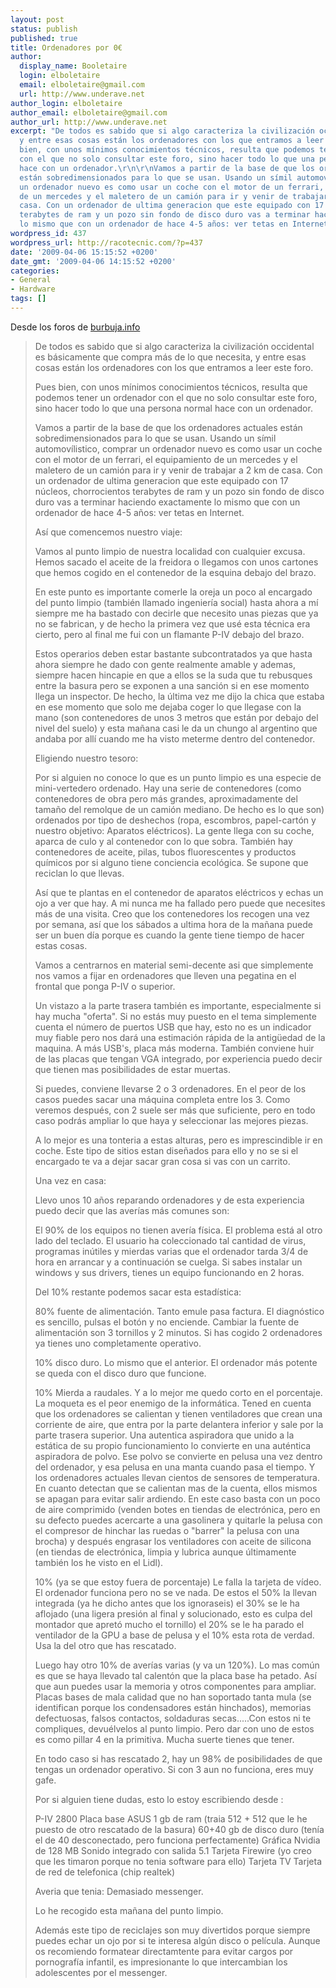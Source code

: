```yaml
---
layout: post
status: publish
published: true
title: Ordenadores por 0€
author:
  display_name: Booletaire
  login: elboletaire
  email: elboletaire@gmail.com
  url: http://www.underave.net
author_login: elboletaire
author_email: elboletaire@gmail.com
author_url: http://www.underave.net
excerpt: "De todos es sabido que si algo caracteriza la civilización occidental es básicamente que compra más de lo que necesita,
  y entre esas cosas están los ordenadores con los que entramos a leer este foro.\r\n\r\nPues
  bien, con unos mínimos conocimientos técnicos, resulta que podemos tener un ordenador
  con el que no solo consultar este foro, sino hacer todo lo que una persona normal
  hace con un ordenador.\r\n\r\nVamos a partir de la base de que los ordenadores actuales
  están sobredimensionados para lo que se usan. Usando un símil automovílistico, comprar
  un ordenador nuevo es como usar un coche con el motor de un ferrari, el equipamiento
  de un mercedes y el maletero de un camión para ir y venir de trabajar a 2 km de
  casa. Con un ordenador de ultima generacion que este equipado con 17 núcleos, chorrocientos
  terabytes de ram y un pozo sin fondo de disco duro vas a terminar haciendo exactamente
  lo mismo que con un ordenador de hace 4-5 años: ver tetas en Internet.\r\n\r\n"
wordpress_id: 437
wordpress_url: http://racotecnic.com/?p=437
date: '2009-04-06 15:15:52 +0200'
date_gmt: '2009-04-06 14:15:52 +0200'
categories:
- General
- Hardware
tags: []
---
```


Desde los foros de <a title="Acceder a los foros para ver el original" href="http://www.burbuja.info/inmobiliaria/burbuja-inmobiliaria/106043-lonchafinismo-informatico-un-ordenador-por-0-a.html" target="_blank">burbuja.info</a>

<blockquote>
De todos es sabido que si algo caracteriza la civilización occidental es básicamente que compra más de lo que necesita, y entre esas cosas están los ordenadores con los que entramos a leer este foro.

Pues bien, con unos mínimos conocimientos técnicos, resulta que podemos tener un ordenador con el que no solo consultar este foro, sino hacer todo lo que una persona normal hace con un ordenador.

Vamos a partir de la base de que los ordenadores actuales están sobredimensionados para lo que se usan. Usando un símil automovílistico, comprar un ordenador nuevo es como usar un coche con el motor de un ferrari, el equipamiento de un mercedes y el maletero de un camión para ir y venir de trabajar a 2 km de casa. Con un ordenador de ultima generacion que este equipado con 17 núcleos, chorrocientos terabytes de ram y un pozo sin fondo de disco duro vas a terminar haciendo exactamente lo mismo que con un ordenador de hace 4-5 años: ver tetas en Internet.

<a id="more"></a><a id="more-437"></a>
Así que comencemos nuestro viaje:

Vamos al punto limpio de nuestra localidad con cualquier excusa. Hemos sacado el aceite de la freidora o llegamos con unos cartones que hemos cogido en el contenedor de la esquina debajo del brazo.

En este punto es importante comerle la oreja un poco al encargado del punto limpio (también llamado ingeniería social) hasta ahora a mí siempre me ha bastado con decirle que necesito unas piezas que ya no se fabrican, y de hecho la primera vez que usé esta técnica era cierto, pero al final me fui con un flamante P-IV debajo del brazo.

Estos operarios deben estar bastante subcontratados ya que hasta ahora siempre he dado con gente realmente amable y ademas, siempre hacen hincapie en que a ellos se la suda que tu rebusques entre la basura pero se exponen a una sanción si en ese momento llega un inspector. De hecho, la última vez me dijo la chica que estaba en ese momento que solo me dejaba coger lo que llegase con la mano (son contenedores de unos 3 metros que están por debajo del nivel del suelo) y esta mañana casi le da un chungo al argentino que andaba por allí cuando me ha visto meterme dentro del contenedor.

Eligiendo nuestro tesoro:

Por si alguien no conoce lo que es un punto limpio es una especie de mini-vertedero ordenado.
Hay una serie de contenedores (como contenedores de obra pero más grandes, aproximadamente del tamaño del remolque de un camión mediano. De hecho es lo que son) ordenados por tipo de deshechos (ropa, escombros, papel-cartón y nuestro objetivo: Aparatos eléctricos). La gente llega con su coche, aparca de culo y al contenedor con lo que sobra. También hay contenedores de aceite, pilas, tubos fluorescentes y productos químicos por si alguno tiene conciencia ecológica. Se supone que reciclan lo que llevas.

Así que te plantas en el contenedor de aparatos eléctricos y echas un ojo a ver que hay. A mi nunca me ha fallado pero puede que necesites más de una visita. Creo que los contenedores los recogen una vez por semana, así que los sábados a ultima hora de la mañana puede ser un buen día porque es cuando la gente tiene tiempo de hacer estas cosas.

Vamos a centrarnos en material semi-decente asi que simplemente nos vamos a fijar en ordenadores que lleven una pegatina en el frontal que ponga P-IV o superior.

Un vistazo a la parte trasera también es importante, especialmente si hay mucha "oferta". Si no estás muy puesto en el tema simplemente cuenta el número de puertos USB que hay, esto no es un indicador muy fiable pero nos dará una estimación rápida de la antigüedad de la maquina. A más USB's, placa más moderna. También conviene huir de las placas que tengan VGA integrado, por experiencia puedo decir que tienen mas posibilidades de estar muertas.

Si puedes, conviene llevarse 2 o 3 ordenadores. En el peor de los casos puedes sacar una máquina completa entre los 3. Como veremos después, con 2 suele ser más que suficiente, pero en todo caso podrás ampliar lo que haya y seleccionar las mejores piezas.

A lo mejor es una tonteria a estas alturas, pero es imprescindible ir en coche. Este tipo de sitios estan diseñados para ello y no se si el encargado te va a dejar sacar gran cosa si vas con un carrito.

Una vez en casa:

Llevo unos 10 años reparando ordenadores y de esta experiencia puedo decir que las averías más comunes son:

El 90% de los equipos no tienen avería física. El problema está al otro lado del teclado. El usuario ha coleccionado tal cantidad de virus, programas inútiles y mierdas varias que el ordenador tarda 3/4 de hora en arrancar y a continuación se cuelga. Si sabes instalar un windows y sus drivers, tienes un equipo funcionando en 2 horas.

Del 10% restante podemos sacar esta estadística:

80% fuente de alimentación. Tanto emule pasa factura. El diagnóstico es sencillo, pulsas el botón y no enciende. Cambiar la fuente de alimentación son 3 tornillos y 2 minutos. Si has cogido 2 ordenadores ya tienes uno completamente operativo.

10% disco duro. Lo mismo que el anterior. El ordenador más potente se queda con el disco duro que funcione.

10% Mierda a raudales. Y a lo mejor me quedo corto en el porcentaje. La moqueta es el peor enemigo de la informática. Tened en cuenta que los ordenadores se calientan y tienen ventiladores que crean una corriente de aire, que entra por la parte delantera inferior y sale por la parte trasera superior. Una autentica aspiradora que unido a la estática de su propio funcionamiento lo convierte en una auténtica aspiradora de polvo. Ese polvo se convierte en pelusa una vez dentro del ordenador, y esa pelusa en una manta cuando pasa el tiempo. Y los ordenadores actuales llevan cientos de sensores de temperatura. En cuanto detectan que se calientan mas de la cuenta, ellos mismos se apagan para evitar salir ardiendo. En este caso basta con un poco de aire comprimido (venden botes en tiendas de electrónica, pero en su defecto puedes acercarte a una gasolinera y quitarle la pelusa con el compresor de hinchar las ruedas o "barrer" la pelusa con una brocha) y después engrasar los ventiladores con aceite de silicona (en tiendas de electrónica, limpia y lubrica aunque últimamente también los he visto en el Lidl).

10% (ya se que estoy fuera de porcentaje) Le falla la tarjeta de vídeo. El ordenador funciona pero no se ve nada. De estos el 50% la llevan integrada (ya he dicho antes que los ignoraseis) el 30% se le ha aflojado (una ligera presión al final y solucionado, esto es culpa del montador que apretó mucho el tornillo) el 20% se le ha parado el ventilador de la GPU a base de pelusa y el 10% esta rota de verdad. Usa la del otro que has rescatado.

Luego hay otro 10% de averías varias (y va un 120%). Lo mas común es que se haya llevado tal calentón que la placa base ha petado. Así que aun puedes usar la memoria y otros componentes para ampliar. Placas bases de mala calidad que no han soportado tanta mula (se identifican porque los condensadores están hinchados), memorias defectuosas, falsos contactos, soldaduras secas.....Con estos ni te compliques, devuélvelos al punto limpio. Pero dar con uno de estos es como pillar 4 en la primitiva. Mucha suerte tienes que tener.

En todo caso si has rescatado 2, hay un 98% de posibilidades de que tengas un ordenador operativo. Si con 3 aun no funciona, eres muy gafe.

Por si alguien tiene dudas, esto lo estoy escribiendo desde :

P-IV 2800
Placa base ASUS
1 gb de ram (traia 512 + 512 que le he puesto de otro rescatado de la basura)
60+40 gb de disco duro (tenía el de 40 desconectado, pero funciona perfectamente)
Gráfica Nvidia de 128 MB
Sonido integrado con salida 5.1
Tarjeta Firewire (yo creo que les timaron porque no tenia software para ello)
Tarjeta TV
Tarjeta de red de telefonica (chip realtek)

Averia que tenia: Demasiado messenger.

Lo he recogido esta mañana del punto limpio.

Además este tipo de reciclajes son muy divertidos porque siempre puedes echar un ojo por si te interesa algún disco o película. Aunque os recomiendo formatear directamtente para evitar cargos por pornografía infantil, es impresionante lo que intercambian los adolescentes por el messenger.

</blockquote>
